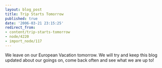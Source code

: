 ```yaml
---
layout: blog_post
title: Trip Starts Tomorrow
published: true
date: '2006-03-21 23:15:25'
redirect_from:
- content/trip-starts-tomorrow
- node/4220
- import_node/117
---
```


We leave on our European Vacation tomorrow. We will try and keep this blog updated about our goings on, come back often and see what we are up to!
